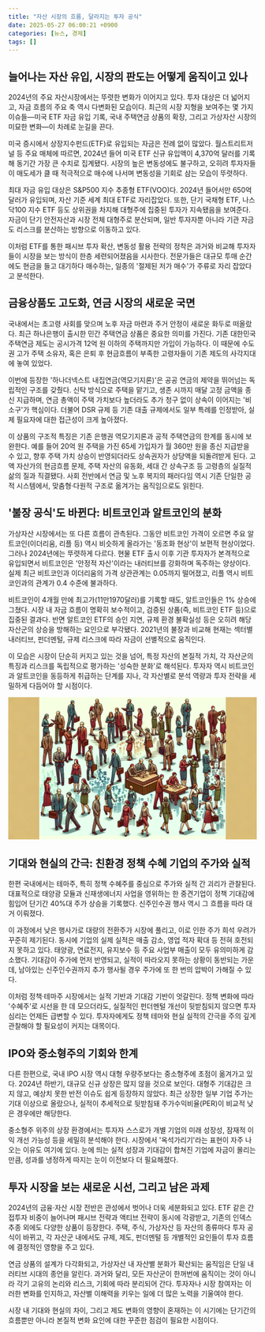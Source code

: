 ```yaml
---
title: "자산 시장의 흐름, 달라지는 투자 공식"
date: 2025-05-27 06:00:21 +0900
categories: [뉴스, 경제]
tags: []
---
```


## 늘어나는 자산 유입, 시장의 판도는 어떻게 움직이고 있나

2024년의 주요 자산시장에서는 뚜렷한 변화가 이어지고 있다. 투자 대상은 더 넓어지고, 자금 흐름의 주요 축 역시 다변화된 모습이다. 최근의 시장 지형을 보여주는 몇 가지 이슈들—미국 ETF 자금 유입 기록, 국내 주택연금 상품의 확장, 그리고 가상자산 시장의 미묘한 변화—이 차례로 눈길을 끈다.

미국 증시에서 상장지수펀드(ETF)로 유입되는 자금은 전례 없이 많았다. 월스트리트저널 등 주요 매체에 따르면, 2024년 들어 미국 ETF 신규 유입액이 4,370억 달러를 기록해 동기간 가장 큰 수치로 집계됐다. 시장의 높은 변동성에도 불구하고, 오히려 투자자들이 매도세가 클 때 적극적으로 매수에 나서며 변동성을 기회로 삼는 모습이 뚜렷하다.

최대 자금 유입 대상은 S&P500 지수 추종형 ETF(VOO)다. 2024년 들어서만 650억 달러가 유입되며, 자산 기준 세계 최대 ETF로 자리잡았다. 또한, 단기 국채형 ETF, 나스닥100 지수 ETF 등도 상위권을 차지해 대형주에 집중된 투자가 지속됐음을 보여준다. 자금이 단기 안전자산과 시장 전체 대형주로 분산되며, 일반 투자자뿐 아니라 기관 자금도 리스크를 분산하는 방향으로 이동하고 있다.

이처럼 ETF를 통한 패시브 투자 확산, 변동성 활용 전략의 정착은 과거와 비교해 투자자들이 시장을 보는 방식이 한층 세련되어졌음을 시사한다. 전문가들은 대규모 투매 순간에도 현금을 들고 대기하다 매수하는, 일종의 '절제된 저가 매수'가 주류로 자리 잡았다고 분석한다.

## 금융상품도 고도화, 연금 시장의 새로운 국면

국내에서는 초고령 사회를 맞으며 노후 자금 마련과 주거 안정이 새로운 화두로 떠올랐다. 최근 하나은행이 출시한 민간 주택연금 상품은 중요한 의미를 가진다. 기존 대한민국 주택연금 제도는 공시가격 12억 원 이하의 주택까지만 가입이 가능하다. 이 때문에 수도권 고가 주택 소유자, 혹은 은퇴 후 현금흐름이 부족한 고령자들이 기존 제도의 사각지대에 놓여 있었다.

이번에 등장한 '하나더넥스트 내집연금(역모기지론)'은 공공 연금의 제약을 뛰어넘는 독립적인 구조를 갖췄다. 신탁 방식으로 주택을 맡기고, 생존 시까지 매달 고정 금액을 종신 지급하며, 연금 총액이 주택 가치보다 높더라도 추가 청구 없이 상속이 이어지는 '비소구'가 핵심이다. 더불어 DSR 규제 등 기존 대출 규제에서도 일부 특례를 인정받아, 실제 필요자에 대한 접근성이 크게 높아졌다.

이 상품의 구조적 특징은 기존 은행권 역모기지론과 공적 주택연금의 한계를 동시에 보완한다. 예를 들어 20억 원 주택을 가진 65세 가입자가 월 360만 원을 종신 지급받을 수 있고, 향후 주택 가치 상승이 반영되더라도 상속권자가 상당액을 되돌려받게 된다. 고액 자산가의 현금흐름 문제, 주택 자산의 유동화, 세대 간 상속구조 등 고령층의 실질적 삶의 질과 직결됐다. 사회 전반에서 연금 및 노후 복지의 패러다임 역시 기존 단일한 공적 시스템에서, 맞춤형·다원적 구조로 옮겨가는 움직임으로도 읽힌다.

## '불장 공식'도 바뀐다: 비트코인과 알트코인의 분화

가상자산 시장에서는 또 다른 흐름이 관측된다. 그동안 비트코인 가격이 오르면 주요 알트코인(이더리움, 리플 등) 역시 비슷하게 올라가는 '동조화 현상'이 보편적 현상이었다. 그러나 2024년에는 뚜렷하게 다르다. 현물 ETF 출시 이후 기관 투자자가 본격적으로 유입되면서 비트코인은 '안정적 자산'이라는 내러티브를 강화하며 독주하는 양상이다. 실제 최근 비트코인과 이더리움의 가격 상관관계는 0.05까지 떨어졌고, 리플 역시 비트코인과의 관계가 0.4 수준에 불과하다.

비트코인이 4개월 만에 최고가(11만1970달러)를 기록할 때도, 알트코인들은 1% 상승에 그쳤다. 시장 내 자금 흐름이 명확히 보수적이고, 검증된 상품(즉, 비트코인 ETF 등)으로 집중된 결과다. 반면 알트코인 ETF의 승인 지연, 규제 환경 불확실성 등은 오히려 해당 자산군의 상승을 방해하는 요인으로 부각됐다. 2021년의 불장과 비교해 현재는 섹터별 내러티브, 펀더멘털, 규제 리스크에 따라 자금이 선별적으로 움직인다.

이 모습은 시장이 단순히 커지고 있는 것을 넘어, 특정 자산의 본질적 가치, 각 자산군의 특징과 리스크를 독립적으로 평가하는 '성숙한 분화'로 해석된다. 투자자 역시 비트코인과 알트코인을 동등하게 취급하는 단계를 지나, 각 자산별로 분석 역량과 투자 전략을 세밀하게 다듬어야 할 시점이다.

![다양한 자산에 투자하는 여러 사람이 각기 다른 길을 걷는 모습](assets/img/2025-05-26-5f924537-a861-4253-a5e5-6fe9bb2deedd/1748293286743.png)

## 기대와 현실의 간극: 친환경 정책 수혜 기업의 주가와 실적

한편 국내에서는 테마주, 특히 정책 수혜주를 중심으로 주가와 실적 간 괴리가 관찰된다. 대표적으로 태양광 모듈과 신재생에너지 사업을 영위하는 한 중견기업이 정책 기대감에 힘입어 단기간 40%대 주가 상승을 기록했다. 신주인수권 행사 역시 그 흐름을 따라 대거 이뤄졌다.

이 과정에서 낮은 행사가로 대량의 전환주가 시장에 풀리고, 이로 인한 주가 희석 우려가 꾸준히 제기된다. 동시에 기업의 실제 실적은 매출 감소, 영업 적자 확대 등 전혀 호전되지 못하고 있다. 태양광, 연료전지, 유지보수 등 주요 사업부 매출이 모두 유의미하게 감소했다. 기대감이 주가에 먼저 반영되고, 실적이 따라오지 못하는 상황이 동반되는 가운데, 남아있는 신주인수권까지 추가 행사될 경우 주가에 또 한 번의 압박이 가해질 수 있다.

이처럼 정책·테마주 시장에서는 실적 기반과 기대감 기반이 엇갈린다. 정책 변화에 따라 '수혜주'로 시선을 한 데 모으더라도, 실질적인 펀더멘털 개선이 뒷받침되지 않으면 투자 심리는 언제든 급변할 수 있다. 투자자에게도 정책 테마와 현실 실적의 간극을 주의 깊게 관찰해야 할 필요성이 커지는 대목이다.

## IPO와 중소형주의 기회와 한계

다른 한편으로, 국내 IPO 시장 역시 대형 우량주보다는 중소형주에 초점이 옮겨가고 있다. 2024년 하반기, 대규모 신규 상장은 많지 않을 것으로 보인다. 대형주 기대감은 크지 않고, 예상치 못한 반전 이슈도 쉽게 등장하지 않았다. 최근 상장한 일부 기업 주가는 기대 이상으로 올랐으나, 실적이 추세적으로 뒷받침돼 주가수익비율(PER)이 비교적 낮은 경우에만 해당한다.

중소형주 위주의 상장 환경에서는 투자자 스스로가 개별 기업의 미래 성장성, 잠재적 이익 개선 가능성 등을 세밀히 분석해야 한다. 시장에서 '옥석가리기'라는 표현이 자주 나오는 이유도 여기에 있다. 눈에 띄는 실적 성장과 기대감이 합쳐진 기업에 자금이 몰리는 만큼, 성과를 냉정하게 따지는 눈이 이전보다 더 필요해졌다.

## 투자 시장을 보는 새로운 시선, 그리고 남은 과제

2024년의 금융·자산 시장 전반은 관성에서 벗어나 더욱 세분화되고 있다. ETF 같은 간접투자 비중이 늘어나며 패시브 전략과 액티브 전략이 동시에 각광받고, 기존의 인덱스 추종 외에도 다양한 상품이 등장한다. 주택, 주식, 가상자산 등 자산의 종류마다 투자 공식이 바뀌고, 각 자산군 내에서도 규제, 제도, 펀더멘털 등 개별적인 요인들이 투자 흐름에 결정적인 영향을 주고 있다.

연금 상품의 설계가 다각화되고, 가상자산 내 자산별 분화가 확산되는 움직임은 단일 내러티브 시대의 종언을 알린다. 과거와 달리, 모든 자산군이 한꺼번에 움직이는 것이 아니라 각기 고유의 논리와 리스크, 기회에 따라 분리되어 간다. 투자자나 시장 참여자는 이러한 변화를 인지하고, 자산별 이해력을 키우는 일에 더 많은 노력을 기울여야 한다.

시장 내 기대와 현실의 차이, 그리고 제도 변화의 영향이 혼재하는 이 시기에는 단기간의 흐름뿐만 아니라 본질적 변화 요인에 대한 꾸준한 점검이 필요한 시점이다.